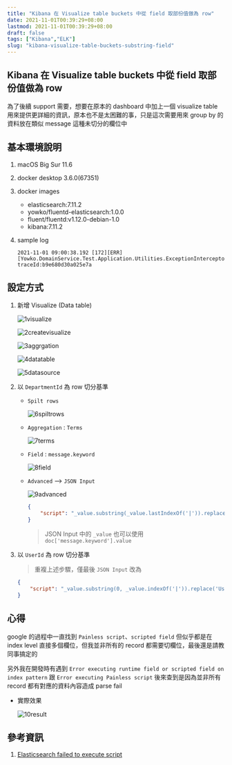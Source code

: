 ```yaml
---
title: "Kibana 在 Visualize table buckets 中從 field 取部份值做為 row"
date: 2021-11-01T00:39:29+08:00
lastmod: 2021-11-01T00:39:29+08:00
draft: false
tags: ["Kibana","ELK"]
slug: "kibana-visualize-table-buckets-substring-field"
---
```


## Kibana 在 Visualize table buckets 中從 field 取部份值做為 row

為了後續 support 需要，想要在原本的 dashboard 中加上一個 visualize table 用來提供更詳細的資訊，原本也不是太困難的事，只是這次需要用來 group by 的資料放在類似 message 這種未切分的欄位中

## 基本環境說明

1. macOS Big Sur 11.6
2. docker desktop 3.6.0(67351)
3. docker images
    - elasticsearch:7.11.2
    - yowko/fluentd-elasticsearch:1.0.0
    - fluent/fluentd:v1.12.0-debian-1.0
    - kibana:7.11.2
4. sample log

    ```log
    2021-11-01 09:00:38.192 [172][ERR][Yowko.DomainService.Test.Application.Utilities.ExceptionInterceptor]UserId:TW001|Name:Yowko|DepartmentId:D01
    traceId:b9e680d30a025e7a
    ```

## 設定方式

1. 新增 Visualize (Data table)

    ![1visualize](https://user-images.githubusercontent.com/3851540/139638627-88412d5c-7ffc-4c24-90ca-f4b6b6593f98.png)

    ![2createvisualize](https://user-images.githubusercontent.com/3851540/139638636-7e8a0c3b-cf4e-497a-97d9-e698b7c51e24.png)

    ![3aggrgation](https://user-images.githubusercontent.com/3851540/139638639-670dd6cb-4537-43e4-b221-714a1c9df596.png)

    ![4datatable](https://user-images.githubusercontent.com/3851540/139638644-d6448881-4af1-42cd-9d83-23f31eac7836.png)

    ![5datasource](https://user-images.githubusercontent.com/3851540/139638646-5f2fb3b3-616c-4cb7-b358-636a01b01fa1.png)

2. 以 `DepartmentId` 為 row 切分基準

    - `Spilt rows`

        ![6spiltrows](https://user-images.githubusercontent.com/3851540/139638647-fec0a812-6ed9-4375-ad01-e3b4891f8108.png)

    - `Aggregation` : `Terms`

        ![7terms](https://user-images.githubusercontent.com/3851540/139638652-ea91776b-2f1a-454d-9965-45f3784c1d3a.png)

    - `Field` : `message.keyword`

        ![8field](https://user-images.githubusercontent.com/3851540/139638654-e997994a-ef13-4fb7-9cab-3ebabcee8cb7.png)

    - `Advanced` --> `JSON Input`

        ![9advanced](https://user-images.githubusercontent.com/3851540/139638658-5710d52c-c9e4-41d3-a8ad-1d57a007dc74.png)

        ```json
        {
            "script": "_value.substring(_value.lastIndexOf('|')).replace('|DepartmentId:','')"
        }
        ```

        > JSON Input 中的 `_value` 也可以使用 `doc['message.keyword'].value`

3. 以 `UserId` 為 row 切分基準

    > 重複上述步驟，僅最後 `JSON Input` 改為

    ```json
    {
        "script": "_value.substring(0, _value.indexOf('|')).replace('UserId:','')"
    }
    ```

## 心得

google 的過程中一直找到 `Painless script`、`scripted field` 但似乎都是在 index level 直接多個欄位，但我並非所有的 record 都需要切欄位，最後還是請教同事搞定的

另外我在開發時有遇到 `Error executing runtime field or scripted field on index pattern` 跟 `Error executing Painless script` 後來查到是因為並非所有 record 都有對應的資料內容造成 parse fail

- 實際效果

    ![10result](https://user-images.githubusercontent.com/3851540/139638934-c51f099a-29df-4515-945a-75d8a34baee9.png)

## 參考資訊

1. [Elasticsearch failed to execute script](https://stackoverflow.com/a/66212210)
